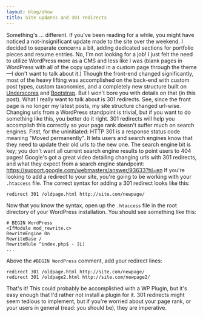 ```yaml
---
layout: blog/show
title: Site updates and 301 redirects
---
```


Something's ... different. If you've been reading for a while, you might have noticed a not-insignificant update made to the site over the weekend. I decided to separate concerns a bit, adding dedicated sections for portfolio pieces and resume entries. No, I'm not looking for a job! I just felt the need to utilize WordPress more as a CMS and less like I was (blank pages in WordPress with all of the copy updated in a custom page through the theme—I don't want to talk about it.) Though the front-end changed significantly, most of the heavy lifting was accomplished on the back-end with custom post types, custom taxonomies, and a completely new structure built on [Underscores](http://underscores.me/) and [Bootstrap](http://getbootstrap.com/). But I won't bore you with details on that (in this post). What I really want to talk about is 301 redirects. See, since the front page is no longer my latest posts, my site structure changed url-wise. Changing urls from a WordPress standpoint is trivial, but if you want to do something like this, you better do it right. 301 redirects will help you accomplish this correctly so your page rank doesn't suffer much on search engines. First, for the uninitiated: HTTP 301 is a response status code meaning "Moved permanently". It lets users and search engines know that they need to update their old urls to the new one. The search engine bit is key; you don't want all current search engine results to point users to 404 pages! Google's got a great video detailing changing urls with 301 redirects, and what they expect from a search engine standpoint: https://support.google.com/webmasters/answer/93633?hl=en If you're looking to add a redirect to your site, you're going to be working with your `.htaccess` file. The correct syntax for adding a 301 redirect looks like this:

    redirect 301 /oldpage.html http://site.com/newpage/

 Now that you know the syntax, open up the `.htaccess` file in the root directory of your WordPress installation. You should see something like this:

~~~  
# BEGIN WordPress
<IfModule mod_rewrite.c>
RewriteEngine On
RewriteBase /
RewriteRule ^index.php$ - [L]
...
~~~

 Above the `#BEGIN WordPress` comment, add your redirect lines:

~~~
redirect 301 /oldpage.html http://site.com/newpage/
redirect 301 /oldpage2.html http://site.com/newpage2/
~~~

That's it! This could probably be accomplished with a WP Plugin, but it's easy enough that I'd rather not install a plugin for it. 301 redirects might seem tedious to implement, but if you're worried about your page rank, or your users in general (read: you should be), they are imperative.
